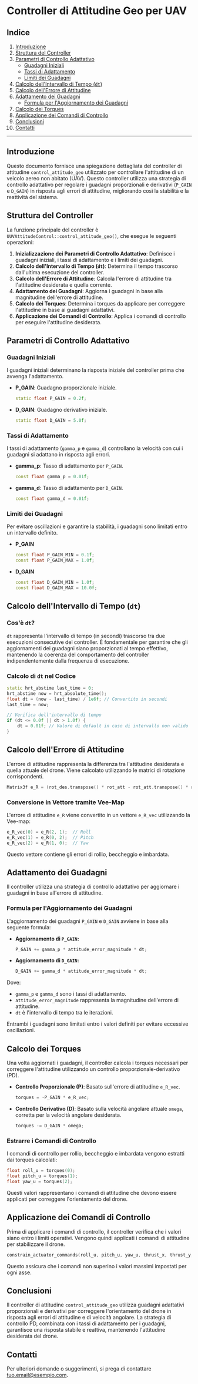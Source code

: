 
# Controller di Attitudine Geo per UAV

## Indice

1. [Introduzione](#introduzione)
2. [Struttura del Controller](#struttura-del-controller)
3. [Parametri di Controllo Adattativo](#parametri-di-controllo-adattativo)
    - [Guadagni Iniziali](#guadagni-iniziali)
    - [Tassi di Adattamento](#tassi-di-adattamento)
    - [Limiti dei Guadagni](#limiti-dei-guadagni)
4. [Calcolo dell'Intervallo di Tempo (`dt`)](#calcolo-dellintervallo-di-tempo-dt)
5. [Calcolo dell'Errore di Attitudine](#calcolo-dellerrore-di-attitudine)
6. [Adattamento dei Guadagni](#adattamento-dei-guadagni)
    - [Formula per l'Aggiornamento dei Guadagni](#formula-per-laggiornamento-dei-guadagni)
7. [Calcolo dei Torques](#calcolo-dei-torques)
8. [Applicazione dei Comandi di Controllo](#applicazione-dei-comandi-di-controllo)
9. [Conclusioni](#conclusioni)
10. [Contatti](#contatti)

---

## Introduzione

Questo documento fornisce una spiegazione dettagliata del controller di attitudine `control_attitude_geo` utilizzato per controllare l'attitudine di un veicolo aereo non abitato (UAV). Questo controller utilizza una strategia di controllo adattativo per regolare i guadagni proporzionali e derivativi (`P_GAIN` e `D_GAIN`) in risposta agli errori di attitudine, migliorando così la stabilità e la reattività del sistema.

## Struttura del Controller

La funzione principale del controller è `UUVAttitudeControl::control_attitude_geo()`, che esegue le seguenti operazioni:

1. **Inizializzazione dei Parametri di Controllo Adattativo**: Definisce i guadagni iniziali, i tassi di adattamento e i limiti dei guadagni.
2. **Calcolo dell'Intervallo di Tempo (`dt`)**: Determina il tempo trascorso dall'ultima esecuzione del controller.
3. **Calcolo dell'Errore di Attitudine**: Calcola l'errore di attitudine tra l'attitudine desiderata e quella corrente.
4. **Adattamento dei Guadagni**: Aggiorna i guadagni in base alla magnitudine dell'errore di attitudine.
5. **Calcolo dei Torques**: Determina i torques da applicare per correggere l'attitudine in base ai guadagni adattativi.
6. **Applicazione dei Comandi di Controllo**: Applica i comandi di controllo per eseguire l'attitudine desiderata.

## Parametri di Controllo Adattativo

### Guadagni Iniziali

I guadagni iniziali determinano la risposta iniziale del controller prima che avvenga l'adattamento.

- **P_GAIN**: Guadagno proporzionale iniziale.
  ```cpp
  static float P_GAIN = 0.2f;
  ```
  
- **D_GAIN**: Guadagno derivativo iniziale.
  ```cpp
  static float D_GAIN = 5.0f;
  ```

### Tassi di Adattamento

I tassi di adattamento (`gamma_p` e `gamma_d`) controllano la velocità con cui i guadagni si adattano in risposta agli errori.

- **gamma_p**: Tasso di adattamento per `P_GAIN`.
  ```cpp
  const float gamma_p = 0.01f;
  ```
  
- **gamma_d**: Tasso di adattamento per `D_GAIN`.
  ```cpp
  const float gamma_d = 0.01f;
  ```

### Limiti dei Guadagni

Per evitare oscillazioni e garantire la stabilità, i guadagni sono limitati entro un intervallo definito.

- **P_GAIN**
  ```cpp
  const float P_GAIN_MIN = 0.1f;
  const float P_GAIN_MAX = 1.0f;
  ```
  
- **D_GAIN**
  ```cpp
  const float D_GAIN_MIN = 1.0f;
  const float D_GAIN_MAX = 10.0f;
  ```

## Calcolo dell'Intervallo di Tempo (`dt`)

### Cos'è `dt`?

`dt` rappresenta l'intervallo di tempo (in secondi) trascorso tra due esecuzioni consecutive del controller. È fondamentale per garantire che gli aggiornamenti dei guadagni siano proporzionati al tempo effettivo, mantenendo la coerenza del comportamento del controller indipendentemente dalla frequenza di esecuzione.

### Calcolo di `dt` nel Codice

```cpp
static hrt_abstime last_time = 0;
hrt_abstime now = hrt_absolute_time();
float dt = (now - last_time) / 1e6f; // Convertito in secondi
last_time = now;

// Verifica dell'intervallo di tempo
if (dt <= 0.0f || dt > 1.0f) {
    dt = 0.01f; // Valore di default in caso di intervallo non valido
}
```

## Calcolo dell'Errore di Attitudine

L'errore di attitudine rappresenta la differenza tra l'attitudine desiderata e quella attuale del drone. Viene calcolato utilizzando le matrici di rotazione corrispondenti.

```cpp
Matrix3f e_R = (rot_des.transpose() * rot_att - rot_att.transpose() * rot_des) * 0.5f;
```

### Conversione in Vettore tramite Vee-Map

L'errore di attitudine `e_R` viene convertito in un vettore `e_R_vec` utilizzando la Vee-map:

```cpp
e_R_vec(0) = e_R(2, 1);  // Roll
e_R_vec(1) = e_R(0, 2);  // Pitch
e_R_vec(2) = e_R(1, 0);  // Yaw
```

Questo vettore contiene gli errori di rollio, beccheggio e imbardata.

## Adattamento dei Guadagni

Il controller utilizza una strategia di controllo adattativo per aggiornare i guadagni in base all'errore di attitudine.

### Formula per l'Aggiornamento dei Guadagni

L'aggiornamento dei guadagni `P_GAIN` e `D_GAIN` avviene in base alla seguente formula:

- **Aggiornamento di `P_GAIN`:**
  ```cpp
  P_GAIN += gamma_p * attitude_error_magnitude * dt;
  ```

- **Aggiornamento di `D_GAIN`:**
  ```cpp
  D_GAIN += gamma_d * attitude_error_magnitude * dt;
  ```

Dove:
- `gamma_p` e `gamma_d` sono i tassi di adattamento.
- `attitude_error_magnitude` rappresenta la magnitudine dell'errore di attitudine.
- `dt` è l'intervallo di tempo tra le iterazioni.

Entrambi i guadagni sono limitati entro i valori definiti per evitare eccessive oscillazioni.


## Calcolo dei Torques

Una volta aggiornati i guadagni, il controller calcola i torques necessari per correggere l'attitudine utilizzando un controllo proporzionale-derivativo (PD).

- **Controllo Proporzionale (P)**: Basato sull'errore di attitudine `e_R_vec`.
  ```cpp
  torques = -P_GAIN * e_R_vec;
  ```

- **Controllo Derivativo (D)**: Basato sulla velocità angolare attuale `omega`, corretta per la velocità angolare desiderata.
  ```cpp
  torques -= D_GAIN * omega;
  ```

### Estrarre i Comandi di Controllo

I comandi di controllo per rollio, beccheggio e imbardata vengono estratti dai torques calcolati:

```cpp
float roll_u = torques(0);
float pitch_u = torques(1);
float yaw_u = torques(2);
```

Questi valori rappresentano i comandi di attitudine che devono essere applicati per correggere l'orientamento del drone.

## Applicazione dei Comandi di Controllo

Prima di applicare i comandi di controllo, il controller verifica che i valori siano entro i limiti operativi. Vengono quindi applicati i comandi di attitudine per stabilizzare il drone.

```cpp
constrain_actuator_commands(roll_u, pitch_u, yaw_u, thrust_x, thrust_y, thrust_z);
```

Questo assicura che i comandi non superino i valori massimi impostati per ogni asse.

## Conclusioni

Il controller di attitudine `control_attitude_geo` utilizza guadagni adattativi proporzionali e derivativi per correggere l'orientamento del drone in risposta agli errori di attitudine e di velocità angolare. La strategia di controllo PD, combinata con i tassi di adattamento per i guadagni, garantisce una risposta stabile e reattiva, mantenendo l'attitudine desiderata del drone.

## Contatti

Per ulteriori domande o suggerimenti, si prega di contattare [tuo.email@esempio.com](mailto:tuo.email@esempio.com).
